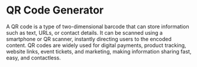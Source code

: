 # QR Code Generator
A QR code is a type of two-dimensional barcode that can store information such as text, URLs, or contact details. It can be scanned using a smartphone or QR scanner, instantly directing users to the encoded content. QR codes are widely used for digital payments, product tracking, website links, event tickets, and marketing, making information sharing fast, easy, and contactless.
